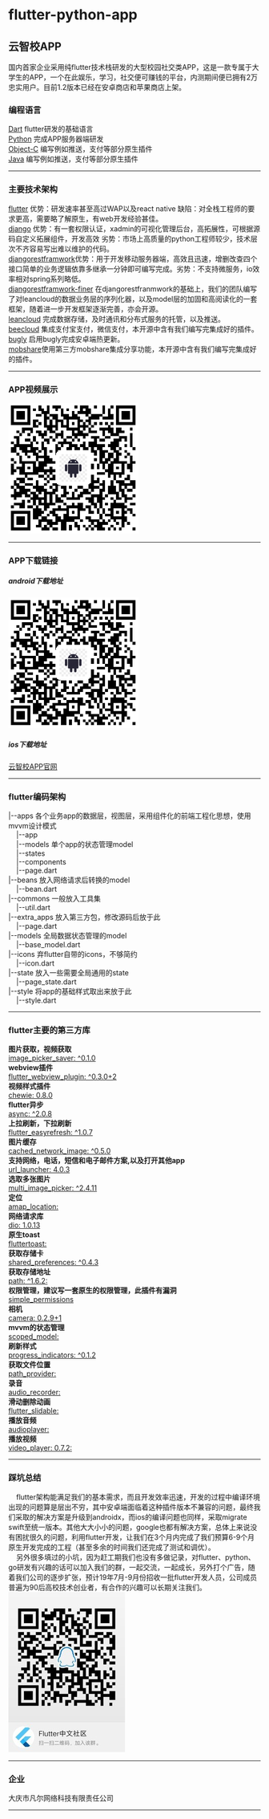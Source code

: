 # flutter-python-app
## 云智校APP
国内首家企业采用纯flutter技术栈研发的大型校园社交类APP，这是一款专属于大学生的APP，一个在此娱乐，学习，社交便可赚钱的平台，内测期间便已拥有2万忠实用户。目前1.2版本已经在安卓商店和苹果商店上架。



### 编程语言
[Dart](https://www.dartlang.org/dart-2 "Dart")	flutter研发的基础语言<br/>
[Python](https://www.python.org/downloads/release/python-366/ "Python")  完成APP服务器端研发<br/>
[Object-C](https://developer.apple.com/documentation/objectivec "Object-C") 编写例如推送，支付等部分原生插件<br/>
[Java](https://www.oracle.com/java/ "Java") 编写例如推送，支付等部分原生插件<br/>

------------


### 主要技术架构
[flutter](https://docs.flutter.io/ "flutter") 优势：研发速率甚至高过WAP以及react native 缺陷：对全栈工程师的要求更高，需要略了解原生，有web开发经验甚佳。<br/>
[django](https://www.djangoproject.com/ "django") 优势：有一套权限认证，xadmin的可视化管理后台，高拓展性，可根据源码自定义拓展组件，开发高效 劣势：市场上高质量的python工程师较少，技术层次不齐容易写出难以维护的代码。<br/>
[djangorestframwork](https://www.django-rest-framework.org/ "djangorestframwork")优势：用于开发移动服务器端，高效且迅速，增删改查四个接口简单的业务逻辑依靠多继承一分钟即可编写完成。劣势：不支持微服务，io效率相对spring系列略低。<br/>
[djangorestframwork-finer]( "djangorestframwork-finer") 在djangorestfranmwork的基础上，我们的团队编写了对leancloud的数据业务层的序列化器，以及model层的加固和高阅读化的一套框架，随着进一步开发框架逐渐完善，亦会开源。<br/>
[leancloud](https://leancloud.cn "leancloud") 完成数据存储，及时通讯和分布式服务的托管，以及推送。<br/>
[beecloud](https://beecloud.cn/ "beecloud") 集成支付宝支付，微信支付，本开源中含有我们编写完集成好的插件。<br/>
[bugly](https://bugly.qq.com/v2/ "bugly") 启用bugly完成安卓端热更新。<br/>
[mobshare](http://www.mob.com/ "mobshare")使用第三方mobshare集成分享功能，本开源中含有我们编写完集成好的插件。<br/>

------------


### APP视频展示
[![ScreenShot](https://github.com/Anjiefan/flutter_campus_social_app/blob/master/android.png?raw=true)](http://lc-aveFaAUx.cn-n1.lcfile.com/3487931ee9e780d847c4.mp4)

------------


### APP下载链接
##### android下载地址
[![](https://github.com/Anjiefan/flutter_campus_social_app/blob/master/android.png?raw=true)](https://github.com/Anjiefan/flutter_campus_social_app/blob/master/android.png?raw=true)
##### ios下载地址
[云智校APP官网](https://app.finerit.com/ "云智校APP官网")

------------

### flutter编码架构
|--apps 各个业务app的数据层，视图层，采用组件化的前端工程化思想，使用mvvm设计模式<br/>
&nbsp;&nbsp;&nbsp;&nbsp;|--app<br/>
&nbsp;&nbsp;&nbsp;&nbsp;|--models 单个app的状态管理model<br/>
&nbsp;&nbsp;&nbsp;&nbsp;|--states<br/>
&nbsp;&nbsp;&nbsp;&nbsp;|--components<br/>
&nbsp;&nbsp;&nbsp;&nbsp;|--page.dart<br/>
|--beans 放入网络请求后转换的model<br/>
&nbsp;&nbsp;&nbsp;&nbsp;|--bean.dart<br/>
|--commons 一般放入工具集<br/>
&nbsp;&nbsp;&nbsp;&nbsp;|--util.dart<br/>
|--extra_apps 放入第三方包，修改源码后放于此<br/>
&nbsp;&nbsp;&nbsp;&nbsp;|--page.dart<br/>
|--models 全局数据状态管理的model<br/>
&nbsp;&nbsp;&nbsp;&nbsp;|--base_model.dart<br/>
|--icons 弃flutter自带的icons，不够简约<br/>
&nbsp;&nbsp;&nbsp;&nbsp;|--icon.dart<br/>
|--state 放入一些需要全局通用的state<br/>
&nbsp;&nbsp;&nbsp;&nbsp;|--page_state.dart<br/>
|--style 将app的基础样式取出来放于此<br/>
&nbsp;&nbsp;&nbsp;&nbsp;|--style.dart<br/>

------------


### flutter主要的第三方库
 **图片获取，视频获取**<br/>
 [image_picker_saver: ^0.1.0](https://pub.dartlang.org/packages/image_picker_saver)<br/>
**webview插件**<br/>
 [flutter_webview_plugin: ^0.3.0+2 ](https://pub.dartlang.org/packages/flutter_webview_plugin)<br/>
**视频样式插件**<br/>
 [ chewie: 0.8.0  ](https://pub.dartlang.org/packages/chewie)<br/>
 **flutter异步**<br/>
  [  async: ^2.0.8](https://pub.dartlang.org/packages/async)<br/>
 **上拉刷新，下拉刷新**<br/>
   [  flutter_easyrefresh: ^1.0.7 ](https://pub.dartlang.org/packages/flutter_easyrefresh)<br/>
**图片缓存**<br/>
   [ cached_network_image: ^0.5.0  ](https://pub.dartlang.org/packages/cached_network_image)<br/>
 **支持网络，电话，短信和电子邮件方案,以及打开其他app**<br/>
  [url_launcher: 4.0.3   ](https://pub.dartlang.org/packages/url_launcher#-readme-tab-)<br/>
 **选取多张图片**<br/>
   [  multi_image_picker: ^2.4.11 ](https://pub.dartlang.org/packages/multi_image_picker)<br/>
**定位**<br/>
  [ amap_location:  ](https://pub.dartlang.org/packages/amap_location)<br/>
  **网络请求库**<br/>
  [   dio: 1.0.13 ](https://pub.dartlang.org/packages/dio)<br/>
**原生toast**<br/>
  [   fluttertoast:  ](https://pub.dartlang.org/packages/fluttertoast)<br/>
**获取存储卡**<br/>
 [   shared_preferences: ^0.4.3 ](https://pub.dartlang.org/packages/shared_preferences)<br/>
**获取存储地址**<br/>
   [   path: ^1.6.2:  ](https://pub.dartlang.org/packages/path)<br/>
 **权限管理，建议写一套原生的权限管理，此插件有漏洞**<br/>
   [  simple_permissions ](https://pub.dartlang.org/packages/simple_permissions)<br/>
 **相机**<br/>
  [   camera: 0.2.9+1 ](https://pub.dartlang.org/packages/camera)<br/>
 **mvvm的状态管理**<br/>
   [  scoped_model: ](https://pub.dartlang.org/packages/scoped_model)<br/>
 **刷新样式**<br/>
   [  progress_indicators: ^0.1.2 ](https://pub.dartlang.org/packages/progress_indicators)<br/>
  **获取文件位置**<br/>
   [  path_provider: ](https://pub.dartlang.org/packages/path_provider)<br/>
**录音**<br/>
   [  audio_recorder: ](https://pub.dartlang.org/packages/audio_recorder)<br/>
**滑动删除动画**<br/>
   [  flutter_slidable: ](https://pub.dartlang.org/packages/flutter_slidable)<br/>
**播放音频**<br/>
   [  audioplayer: ](https://pub.dartlang.org/packages/audioplayer)<br/>
**播放视频**<br/>
   [   video_player: 0.7.2: ](https://pub.dartlang.org/packages/video_player)<br/>

------------


### 踩坑总结
&nbsp;&nbsp;&nbsp;&nbsp;flutter架构能满足我们的基本需求，而且开发效率迅速，开发的过程中编译环境出现的问题算是层出不穷，其中安卓端面临着这种插件版本不兼容的问题，最终我们采取的解决方案是升级到androidx，而ios的编译问题也同样，采取migrate swift至统一版本。其他大大小小的问题，google也都有解决方案，总体上来说没有困扰很久的问题，利用flutter开发，让我们在3个月内完成了我们预算6-9个月原生开发完成的工程（甚至多余的时间我们还完成了测试和调优）。
<br/>
&nbsp;&nbsp;&nbsp;&nbsp;另外很多填过的小坑，因为赶工期我们也没有多做记录，对flutter、python、go研发有兴趣的话可以加入我们的群，一起交流，一起成长，另外打个广告，随着我们公司的逐步扩张，预计19年7月-9月份招收一批flutter开发人员，公司成员普遍为90后高校技术创业者，有合作的兴趣可以长期关注我们。<br/>
[![](https://github.com/Anjiefan/flutter_campus_social_app/blob/master/qqqun.jpg?raw=true)](https://github.com/Anjiefan/flutter_campus_social_app/blob/master/qqqun.jpg?raw=true)

------------



### 企业
大庆市凡尔网络科技有限责任公司

------------
